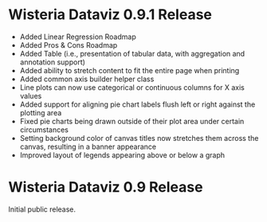 Wisteria Dataviz 0.9.1 Release
=============================

- Added Linear Regression Roadmap
- Added Pros & Cons Roadmap
- Added Table (i.e., presentation of tabular data, with aggregation and annotation support)
- Added ability to stretch content to fit the entire page when printing
- Added common axis builder helper class
- Line plots can now use categorical or continuous columns for X axis values
- Added support for aligning pie chart labels flush left or right against the plotting area
- Fixed pie charts being drawn outside of their plot area under certain circumstances
- Setting background color of canvas titles now stretches them across the canvas,
  resulting in a banner appearance
- Improved layout of legends appearing above or below a graph

Wisteria Dataviz 0.9 Release
=============================

Initial public release.